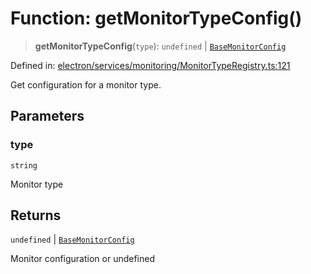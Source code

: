 # Function: getMonitorTypeConfig()

> **getMonitorTypeConfig**(`type`): `undefined` \| [`BaseMonitorConfig`](../interfaces/BaseMonitorConfig.md)

Defined in: [electron/services/monitoring/MonitorTypeRegistry.ts:121](https://github.com/Nick2bad4u/Uptime-Watcher/blob/2a45eeb1723f8f7089001af2c92aa07d82dfe7e4/electron/services/monitoring/MonitorTypeRegistry.ts#L121)

Get configuration for a monitor type.

## Parameters

### type

`string`

Monitor type

## Returns

`undefined` \| [`BaseMonitorConfig`](../interfaces/BaseMonitorConfig.md)

Monitor configuration or undefined

